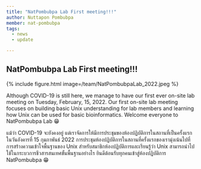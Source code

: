 ```yaml
---
title: "NatPombubpa Lab First meeting!!!"
author: Nuttapon Pombubpa
member: nat-pombubpa
tags:
  - news
  - update

---
```


## NatPombubpa Lab First meeting!!!  

{%
  include figure.html
  image=/team/NatPombubpaLab_2022.jpeg
%}

Although COVID-19 is still here, we manage to have our first ever on-site lab meeting on Tuesday, February, 15, 2022. Our first on-site lab meeting focuses on building basic Unix understanding for lab members and learning how Unix can be used for basic bioinformatics. Welcome everyone to NatPombubpa Lab 😁

แม้ว่า COVID-19 จะยังคงอยู่ แต่เราจัดการให้มีการประชุมของห้องปฏิบัติการในสถานที่เป็นครั้งแรกในวันอังคารที่ 15 กุมภาพันธ์ 2022 การประชุมห้องปฏิบัติการในสถานที่ครั้งแรกของเรามุ่งเน้นไปที่การสร้างความเข้าใจพื้นฐานของ Unix สำหรับสมาชิกห้องปฏิบัติการและเรียนรู้ว่า Unix สามารถนำไปใช้ในกระบวการชีวสารสนเทศขั้นพื้นฐานอย่างไร ยินดีต้อนรับทุกคนเข้าสู่ห้องปฏิบัติการ NatPombubpa 😁



